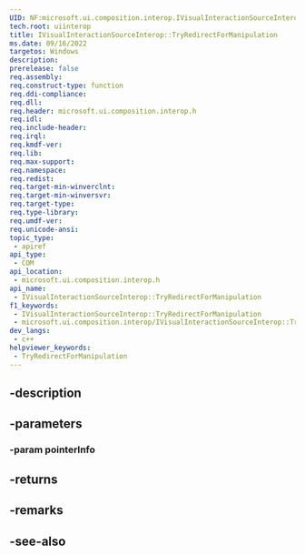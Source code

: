```yaml
---
UID: NF:microsoft.ui.composition.interop.IVisualInteractionSourceInterop.TryRedirectForManipulation
tech.root: uiinterop
title: IVisualInteractionSourceInterop::TryRedirectForManipulation
ms.date: 09/16/2022
targetos: Windows
description: 
prerelease: false
req.assembly: 
req.construct-type: function
req.ddi-compliance: 
req.dll: 
req.header: microsoft.ui.composition.interop.h
req.idl: 
req.include-header: 
req.irql: 
req.kmdf-ver: 
req.lib: 
req.max-support: 
req.namespace: 
req.redist: 
req.target-min-winverclnt: 
req.target-min-winversvr: 
req.target-type: 
req.type-library: 
req.umdf-ver: 
req.unicode-ansi: 
topic_type:
 - apiref
api_type:
 - COM
api_location:
 - microsoft.ui.composition.interop.h
api_name:
 - IVisualInteractionSourceInterop::TryRedirectForManipulation
f1_keywords:
 - IVisualInteractionSourceInterop::TryRedirectForManipulation
 - microsoft.ui.composition.interop/IVisualInteractionSourceInterop::TryRedirectForManipulation
dev_langs:
 - c++
helpviewer_keywords:
 - TryRedirectForManipulation
---
```


## -description

## -parameters

### -param pointerInfo

## -returns

## -remarks

## -see-also

